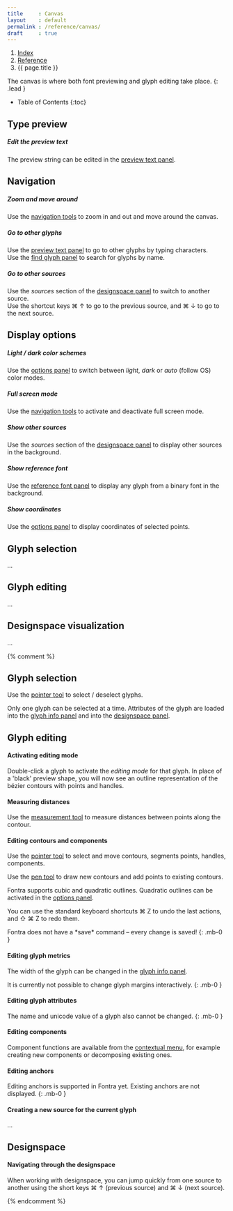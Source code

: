 ```yaml
---
title     : Canvas
layout    : default
permalink : /reference/canvas/
draft     : true
---
```


<nav aria-label="breadcrumb">
  <ol class="breadcrumb small">
    <li class="breadcrumb-item"><a href="{{ site.url }}">Index</a></li>
    <li class="breadcrumb-item"><a href="../../reference">Reference</a></li>
    <li class="breadcrumb-item active" aria-current="page">{{ page.title }}</li>
  </ol>
</nav>

The canvas is where both font previewing and glyph editing take place.
{: .lead }

* Table of Contents
{:toc}


Type preview
------------
  
##### Edit the preview text

The preview string can be edited in the [preview text panel]. 


Navigation
----------

##### Zoom and move around

Use the [navigation tools] to zoom in and out and move around the canvas.

##### Go to other glyphs

Use the [preview text panel] to go to other glyphs by typing characters.  
Use the [find glyph panel] to search for glyphs by name.

##### Go to other sources

Use the *sources* section of the [designspace panel] to switch to another source.  
Use the shortcut keys ⌘ ↑ to go to the previous source, and ⌘ ↓ to go to the next source.


Display options
---------------

##### Light / dark color schemes

Use the [options panel] to switch between *light*, *dark* or *auto* (follow OS) color modes.

##### Full screen mode

Use the [navigation tools] to activate and deactivate full screen mode.

##### Show other sources

Use the *sources* section of the [designspace panel] to display other sources in the background.

##### Show reference font

Use the [reference font panel] to display any glyph from a binary font in the background.

##### Show coordinates

Use the [options panel] to display coordinates of selected points.


Glyph selection
---------------

...


Glyph editing
-------------

...


Designspace visualization
-------------------------

...


{% comment %}

Glyph selection
---------------

Use the [pointer tool] to select / deselect glyphs.

Only one glyph can be selected at a time. Attributes of the glyph are loaded into the [glyph info panel](#) and into the [designspace panel](#).

Glyph editing
-------------

#### Activating editing mode

Double-click a glyph to activate the *editing mode* for that glyph. In place of a 'black' preview shape, you will now see an outline representation of the bézier contours with points and handles.

#### Measuring distances

Use the [measurement tool] to measure distances between points along the contour.

#### Editing contours and components

Use the [pointer tool] to select and move contours, segments points, handles, components.

Use the [pen tool] to draw new contours and add points to existing contours.

Fontra supports cubic and quadratic outlines. Quadratic outlines can be activated in the [options panel].

You can use the standard keyboard shortcuts ⌘ Z to undo the last actions, and ⇧ ⌘ Z to redo them.

<div class="alert alert-warning" role="alert" markdown='1'>
<i class="bi bi-exclamation-circle me-1"></i> Fontra does not have a *save* command – every change is saved!
{: .mb-0 }
</div>

#### Editing glyph metrics

The width of the glyph can be changed in the [glyph info panel].

<div class="alert alert-warning" role="alert" markdown='1'>
<i class="bi bi-exclamation-circle me-1"></i> It is currently not possible to change glyph margins interactively.
{: .mb-0 }
</div>

#### Editing glyph attributes

<div class="alert alert-warning" role="alert" markdown='1'>
<i class="bi bi-exclamation-circle me-1"></i> 
The name and unicode value of a glyph also cannot be changed.
{: .mb-0 }
</div>

#### Editing components

Component functions are available from the [contextual menu], for example creating new components or decomposing existing ones.

#### Editing anchors

<div class="alert alert-warning" role="alert" markdown='1'>
<i class="bi bi-exclamation-circle me-1"></i> Editing anchors is supported in Fontra yet. Existing anchors are not displayed.
{: .mb-0 }
</div>

#### Creating a new source for the current glyph

...


Designspace
-----------

#### Navigating through the designspace

When working with designspace, you can jump quickly from one source to another using the short keys ⌘ ↑ (previous source) and ⌘ ↓ (next source).



[preview text panel]: #
[glyph info panel]: # 
[designspace panel]: #
[options panel]: # 
[navigation tools]: #
[pointer tool]: #
[pen tool]: #
[measurement tool]: #
[contextual menu]: #

{% endcomment %}


[navigation tools]: ../navigation
[preview text panel]: ../panels/preview-text
[find glyph panel]: ../panels/find-glyph
[designspace panel]: ../panels/designspace
[options panel]: ../panels/options
[reference font panel]: ../panels/reference-font
